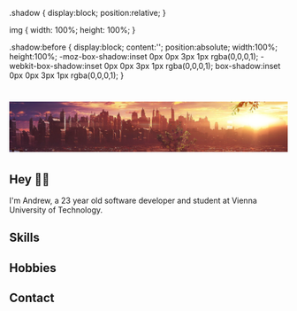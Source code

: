 .shadow
{
  display:block;
  position:relative;
}
   
img
{
  width: 100%;
  height: 100%;
}
    
.shadow:before
{
  display:block;
  content:'';
  position:absolute;
  width:100%;
  height:100%;
  -moz-box-shadow:inset 0px 0px 3px 1px rgba(0,0,0,1);
  -webkit-box-shadow:inset 0px 0px 3px 1px rgba(0,0,0,1);
  box-shadow:inset 0px 0px 3px 1px rgba(0,0,0,1);
}

<h1 align="center" class"shadow">
  <img src="https://raw.githubusercontent.com/pache43/pache43/master/wallpaper2.png" alt="Wallpaper" />
</h1>

## Hey 👋🏼
I'm Andrew, a 23 year old software developer and student at Vienna University of Technology. 

## Skills

## Hobbies


## Contact
